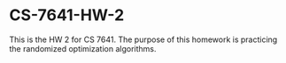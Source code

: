 # CS-7641-HW-2
This is the HW 2 for CS 7641. 
The purpose of this homework is practicing the randomized optimization algorithms.
